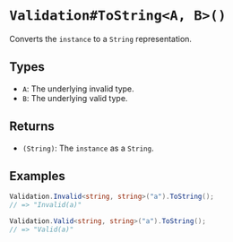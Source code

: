 # `Validation#ToString<A, B>()`

Converts the `instance` to a `String` representation.

## Types

* `A`: The underlying invalid type.
* `B`: The underlying valid type.

## Returns

* `(String)`: The `instance` as a `String`.

## Examples

```csharp
Validation.Invalid<string, string>("a").ToString();
// => "Invalid(a)"

Validation.Valid<string, string>("a").ToString();
// => "Valid(a)"
```
